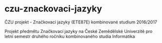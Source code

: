# czu-znackovaci-jazyky
ČZU projekt - Značkovací jazyky (ETE87E) kombinované studium 2016/2017

Projekt předmětu Značkovací jazyky na České Zemědělské Univerzitě pro letní semestr druhého ročníku kombinovaného studia Informatika
